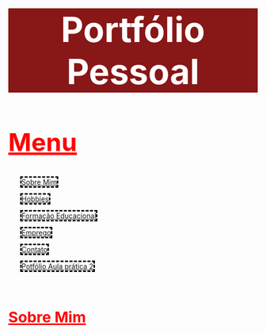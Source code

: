 <html>
<head>
  <title>Portfólio Pessoal</title>
  <h1>Portfólio Pessoal</h1>
  <h2>Menu</h2>
  <!--utilizei listas não ordenadas para a criação do menu, utilizando link para que o usuário possa navegar tranquilamente pelo site-->
  <!--cada link levará para uma página diferente dos códigos, optei por deixar o menu em todas as páginas para facilitação de navegação-->
  <ul>
    <li><a href="sobremim.html">Sobre Mim</a></li>
    <br>
    <li><a href="hobbies.html">Hobbies</a></li>
    <br>
    <li><a href="Formaçaoeducacional.html">Formação Educacional</a></li>
    <br>
    <li><a href="emprego.html">Emprego</a></li>
    <br>
    <li><a href="contato.html">Contato</a></li>
    <br>
    <li><a href="Portfólioaula.html">Potfólio Aula prática 2</a></li>
    <br><br>
  </ul>
</head>
<body>
    <h3>Sobre Mim</h3>
    <!--no body utilizei uma imagem do google para poder estilizar o fundo do site, centralizei a imagem e utilizei 100% dela para que ocupe toda a tela, e foi colocado no repeat para que a imagem não se repita-->
    <!--no primeiro titulo utilize o fundo vermelho e a cor branca para que chame a atenção do cliente para o conteúdo da página-->
    <!--no segundo e terceiro titulo utilizei quase as mesmas propriedades de tamanho da fonte e cor, utilizei a cor vermelha pois é uma cor que costuma chamar atenção-->
    <!--no parágrafo utilizei a cor azul devido a imagem de fundo, para melhor visualização e a fonte "bold" para uma melhor imagem da letra-->
    <!--nos links utilizei uma borda pontilhada com o recurso de quando o mouse passar por cima, o link ficar vermelho, com uma borda pontilhada para dar destaque e centralizada no lado esquerdo-->
    <style>
        
        body{
            background-image: url(curiosidades.png);
            background-repeat: no-repeat;
            background-position: center;
            background-size:100%;
            background-color: bisque;
            height: 100%;
        }

        h1{
            background-color: rgb(136, 23, 23);
            text-align: center;
            color: white;
            font-size: 70px;
        }

        h2{
            text-align: left;
            font-family:Impact, Haettenschweiler, 'Arial Narrow Bold', sans-serif;
            text-decoration:underline;
            font-size: 50px;
            color: red;
        }

        h3{
            text-align: justify;
            font-family:Impact, Haettenschweiler, 'Arial Narrow Bold', sans-serif;
            text-decoration:underline;
            font-size: 30px;
            color:red;
        }

        p1{
            text-align: justify;
            font-family: Impact, Haettenschweiler, 'Arial Narrow Bold', sans-serif;
            font-size: 15px;
            color: blue;
        }

        ul{
            list-style-type: none;
        }

        a{
            float:none;
            text-align: center;
            border-style:dashed;
            border-color: black;
            
        }

        a:hover{
            color:red;
        }

        li{
            text-align: left;
            
        }


    </style>
    <p1>Meu nome é Willian de Lara Reginato Maba, tenho 22 anos e estou cursando Análise e desenvolvimento de sistemas, até o momento estou gostando bastante da área, principalmente na parte de Back-End, como é a primeira vez minha mexendo nessa área estou tendo um pouco de dificuldade, porém também tenho mais vontade de aprender pois é algo que eu escolhi por que gosto.</p1>
    
</body>
</html>
